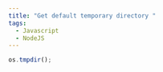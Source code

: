 ```yaml
---
title: "Get default temporary directory "
tags:
  - Javascript
  - NodeJS
---
```


```javascript
os.tmpdir();
```
